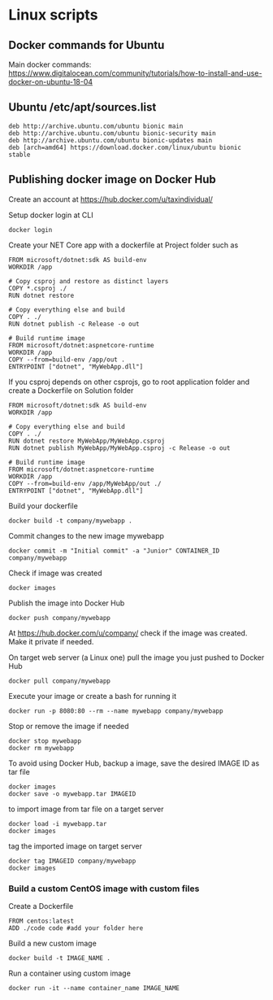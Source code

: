 
# Linux scripts

## Docker commands for Ubuntu 

Main docker commands: https://www.digitalocean.com/community/tutorials/how-to-install-and-use-docker-on-ubuntu-18-04

## Ubuntu /etc/apt/sources.list

```
deb http://archive.ubuntu.com/ubuntu bionic main
deb http://archive.ubuntu.com/ubuntu bionic-security main
deb http://archive.ubuntu.com/ubuntu bionic-updates main
deb [arch=amd64] https://download.docker.com/linux/ubuntu bionic stable
```

## Publishing docker image on Docker Hub

Create an account at https://hub.docker.com/u/taxindividual/

Setup docker login at CLI
```
docker login
```

Create your NET Core app with a dockerfile at Project folder such as 

```
FROM microsoft/dotnet:sdk AS build-env
WORKDIR /app

# Copy csproj and restore as distinct layers
COPY *.csproj ./
RUN dotnet restore

# Copy everything else and build
COPY . ./
RUN dotnet publish -c Release -o out

# Build runtime image
FROM microsoft/dotnet:aspnetcore-runtime
WORKDIR /app
COPY --from=build-env /app/out .
ENTRYPOINT ["dotnet", "MyWebApp.dll"]
```

If you csproj depends on other csprojs, go to root application folder and create a Dockerfile on Solution folder

```
FROM microsoft/dotnet:sdk AS build-env
WORKDIR /app

# Copy everything else and build
COPY . ./
RUN dotnet restore MyWebApp/MyWebApp.csproj
RUN dotnet publish MyWebApp/MyWebApp.csproj -c Release -o out

# Build runtime image
FROM microsoft/dotnet:aspnetcore-runtime
WORKDIR /app
COPY --from=build-env /app/MyWebApp/out ./
ENTRYPOINT ["dotnet", "MyWebApp.dll"]
```

Build your dockerfile

```
docker build -t company/mywebapp .
```

Commit changes to the new image mywebapp
```
docker commit -m "Initial commit" -a "Junior" CONTAINER_ID company/mywebapp
```

Check if image was created
```
docker images
```
Publish the image into Docker Hub
```
docker push company/mywebapp
```

At https://hub.docker.com/u/company/ check if the image was created. Make it private if needed.

On target web server (a Linux one) pull the image you just pushed to Docker Hub
```
docker pull company/mywebapp
```

Execute your image or create a bash for running it
```
docker run -p 8080:80 --rm --name mywebapp company/mywebapp
```

Stop or remove the image if needed
```
docker stop mywebapp
docker rm mywebapp
```

To avoid using Docker Hub, backup a image, save the desired IMAGE ID as tar file
```
docker images
docker save -o mywebapp.tar IMAGEID
```

to import image from tar file on a target server
```
docker load -i mywebapp.tar
docker images
```

tag the imported image on target server
```
docker tag IMAGEID company/mywebapp
docker images
```

### Build a custom CentOS image with custom files

Create a Dockerfile

```
FROM centos:latest
ADD ./code code #add your folder here
```

Build a new custom image
```
docker build -t IMAGE_NAME .
```

Run a container using custom image
```
docker run -it --name container_name IMAGE_NAME
```
